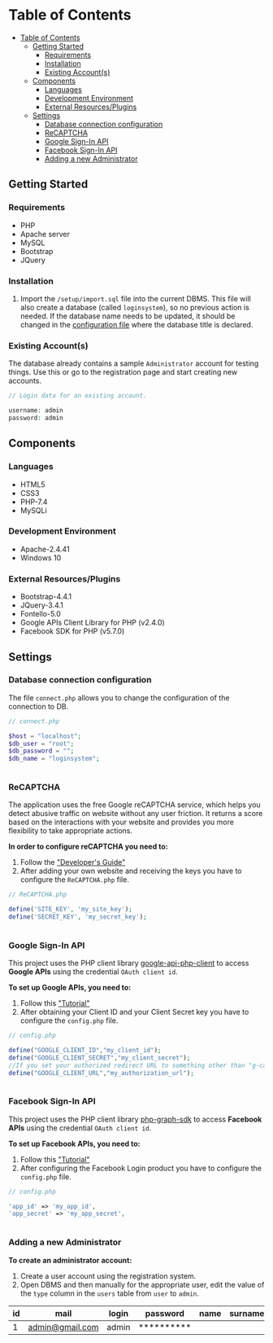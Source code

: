 # Table of Contents

- [Table of Contents](#table-of-contents)
  - [Getting Started](#getting-started)
    - [Requirements](#requirements)
    - [Installation](#installation)
    - [Existing Account(s)](#existing-accounts)
  - [Components](#components)
    - [Languages](#languages)
    - [Development Environment](#development-environment)
    - [External Resources/Plugins](#external-resourcesplugins)
  - [Settings](#settings)
    - [Database connection configuration](#database-connection-configuration)
    - [ReCAPTCHA](#recaptcha)
    - [Google Sign-In API](#google-sign-in-api)
    - [Facebook Sign-In API](#facebook-sign-in-api)
    - [Adding a new Administrator](#adding-a-new-administrator)

## Getting Started

### Requirements
* PHP
* Apache server
* MySQL
* Bootstrap
* JQuery 



### Installation
1. Import the `/setup/import.sql` file into the current DBMS. This file will also create a database (called `loginsystem`), so no previous action is needed. If the database name needs to be updated, it should be changed in the [configuration file](#database-connection-configuration) where the database title is declared.

### Existing Account(s)
The database already contains a sample `Administrator` account for testing things. Use this or go to the registration page and start creating new accounts.

```php
// Login data for an existing account.

username: admin
password: admin

```

## Components

### Languages

- HTML5
- CSS3
- PHP-7.4
- MySQLi

### Development Environment

- Apache-2.4.41 
- Windows 10

### External Resources/Plugins

- Bootstrap-4.4.1
- JQuery-3.4.1
- Fontello-5.0
- Google APIs Client Library for PHP (v2.4.0)
- Facebook SDK for PHP (v5.7.0)

## Settings

### Database connection configuration

The file `connect.php` allows you to change the configuration of the connection to DB.

```php
// connect.php

$host = "localhost";
$db_user = "root";
$db_password = "";
$db_name = "loginsystem";
 
```

### ReCAPTCHA

The application uses the free Google reCAPTCHA service, which helps you detect abusive traffic on website without any user friction. It returns a score based on the interactions with your website and provides you more flexibility to take appropriate actions.

**In order to configure reCAPTCHA you need to:**
1. Follow the ["Developer's Guide"](https://developers.google.com/recaptcha/intro)
2. After adding your own website and receiving the keys you have to configure the `ReCAPTCHA.php` file.

```php
// ReCAPTCHA.php

define('SITE_KEY', 'my_site_key');
define('SECRET_KEY', 'my_secret_key');
        
```

### Google Sign-In API

This project uses the PHP client library [google-api-php-client](https://github.com/googleapis/google-api-php-client) to access **Google APIs** using the credential `OAuth client id`.

**To set up Google APIs, you need to:**
1. Follow this ["Tutorial"](https://www.webslesson.info/2019/09/how-to-make-login-with-google-account-using-php.html)
2. After obtaining your Client ID and your Client Secret key you have to configure the `config.php` file.

```php
// config.php

define("GOOGLE_CLIENT_ID","my_client_id");
define("GOOGLE_CLIENT_SECRET","my_client_secret");
//If you set your authorized redirect URL to something other than "g-callback.php"
define("GOOGLE_CLIENT_URL","my_authorization_url");
        
```

### Facebook Sign-In API

This project uses the PHP client library [php-graph-sdk](https://github.com/facebookarchive/php-graph-sdk) to access **Facebook APIs** using the credential `OAuth client id`.

**To set up Facebook APIs, you need to:**
1. Follow this ["Tutorial"](https://www.webslesson.info/2019/09/how-to-make-login-with-google-account-using-php.html)
2. After configuring the Facebook Login product you have to configure the `config.php` file.

```php
// config.php

'app_id' => 'my_app_id',
'app_secret' => 'my_app_secret',
        
```

### Adding a new Administrator

**To create an administrator account:**
1. Create a user account using the registration system.
2. Open DBMS and then manually for the appropriate user, edit the value of the `type` column in the `users` table from `user` to `admin`.

| id | mail | login | password | name | surname | number | type | s_name | picture | g_alt_id | f_alt_id | 
| --- | --- | --- | --- | --- | --- | --- | --- | --- | --- | --- | --- |
| 1 | admin@gmail.com | admin | ********** |  |  |  | admin | login |  |  |  | 
